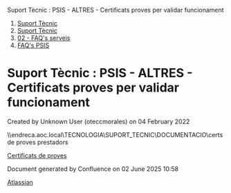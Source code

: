 Suport Tècnic : PSIS - ALTRES - Certificats proves per validar funcionament  

1.  [Suport Tècnic](index.html)
2.  [Suport Tècnic](13893782.html)
3.  [02 - FAQ's serveis](26313393.html)
4.  [FAQ's PSIS](28706373.html)

Suport Tècnic : PSIS - ALTRES - Certificats proves per validar funcionament
===========================================================================

Created by Unknown User (oteccmorales) on 04 February 2022

  

\\\\endreca.aoc.local\\TECNOLOGIA\\SUPORT\_TECNIC\\DOCUMENTACIO\\certs de proves prestadors

[Certificats de proves](https://confluence.aoc.cat/display/PROJ/Certificats+de+proves)

Document generated by Confluence on 02 June 2025 10:58

[Atlassian](http://www.atlassian.com/)